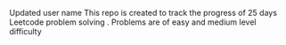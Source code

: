 Updated user name 
This repo is created to track the progress of 25 days Leetcode problem solving . Problems are of easy and medium level difficulty 
